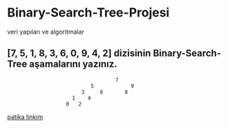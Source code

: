 # Binary-Search-Tree-Projesi
veri yapıları ve algoritmalar

## [7, 5, 1, 8, 3, 6, 0, 9, 4, 2] dizisinin Binary-Search-Tree aşamalarını yazınız.
                                       7
                               5            9   
                            3     6       8
                         1    4  
                       0   2         
                       
                  
   [patika linkim](https://app.patika.dev/ahmetfurkan)
                    
                   
